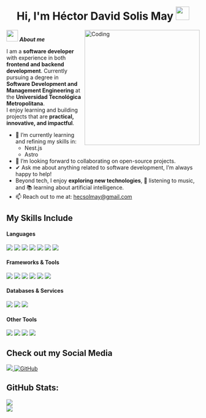 <h1 align="center"><b>Hi, I'm Héctor David Solis May </b><img src="https://media.giphy.com/media/hvRJCLFzcasrR4ia7z/giphy.gif" width="35"></h1>

<img align="right" width=300px alt="Coding" src="https://media.giphy.com/media/L1R1tvI9svkIWwpVYr/giphy.gif" />

<img src="https://media.giphy.com/media/ObNTw8Uzwy6KQ/giphy.gif" width="30px">&nbsp;***About me***

I am a **software developer** with experience in both **frontend and backend development**. Currently pursuing a degree in **Software Development and Management Engineering** at the **Universidad Tecnológica Metropolitana**.  
I enjoy learning and building projects that are **practical, innovative, and impactful**.  

- 🌱 I’m currently learning and refining my skills in:
  - Nest.js  
  - Astro  
- 👯 I’m looking forward to collaborating on open-source projects.  
- ✔ Ask me about anything related to software development, I’m always happy to help!  
- Beyond tech, I enjoy **exploring new technologies**, 🎵 listening to music, and 📚 learning about artificial intelligence.  
- 📫 Reach out to me at: <a href="hecsolmay@gmail.com">hecsolmay@gmail.com</a>  

## My Skills Include  

<h4>Languages</h4>
<span>
  <img src="https://img.shields.io/badge/HTML5-E34F26?style=for-the-badge&logo=html5&logoColor=white">
  <img src="https://img.shields.io/badge/CSS3-1572B6?style=for-the-badge&logo=css3&logoColor=white">
  <img src="https://img.shields.io/badge/JavaScript-F7DF1E?style=for-the-badge&logo=javascript&logoColor=black">
  <img src="https://img.shields.io/badge/TypeScript-%23007ACC.svg?style=for-the-badge&logo=typescript&logoColor=white">
  <img src="https://img.shields.io/badge/C%23-239120?style=for-the-badge&logo=csharp&logoColor=white">
  <img src="https://img.shields.io/badge/SQL-003B57?style=for-the-badge&logo=sqlite&logoColor=white">
  <img src="https://img.shields.io/badge/Dart-0175C2?style=for-the-badge&logo=dart&logoColor=white">
</span>

<h4>Frameworks & Tools</h4>
<span>
  <img src="https://img.shields.io/badge/React-61DAFB?style=for-the-badge&logo=react&logoColor=white">
  <img src="https://img.shields.io/badge/Next.js-000000?style=for-the-badge&logo=next.js&logoColor=white">
  <img src="https://img.shields.io/badge/Astro-FF5D01?style=for-the-badge&logo=astro&logoColor=white">
  <img src="https://img.shields.io/badge/Flutter-02569B?style=for-the-badge&logo=flutter&logoColor=white">
  <img src="https://img.shields.io/badge/Express.js-404D59?style=for-the-badge&logo=express&logoColor=white">
  <img src="https://img.shields.io/badge/NestJS-E0234E?style=for-the-badge&logo=nestjs&logoColor=white">
</span>


<h4>Databases & Services</h4>
<span>
  <img src="https://img.shields.io/badge/MySQL-4479A1?style=for-the-badge&logo=mysql&logoColor=white">
  <img src="https://img.shields.io/badge/PostgreSQL-336791?style=for-the-badge&logo=postgresql&logoColor=white">
  <img src="https://img.shields.io/badge/Supabase-3FCF8E?style=for-the-badge&logo=supabase&logoColor=white">
</span>

<h4>Other Tools</h4>
<span>
  <img src="https://img.shields.io/badge/Git-F05032?style=for-the-badge&logo=git&logoColor=white">
  <img src="https://img.shields.io/badge/GitHub-181717?style=for-the-badge&logo=github&logoColor=white">
  <img src="https://img.shields.io/badge/Stripe-008CDD?style=for-the-badge&logo=stripe&logoColor=white">
  <img src="https://img.shields.io/badge/Notion-%23000000.svg?style=for-the-badge&logo=notion&logoColor=white">
</span>

## Check out my Social Media  

<a href="https://www.linkedin.com/in/hector-solis-may">
    <img src="https://img.shields.io/badge/LinkedIn-%230077B5.svg?style=for-the-badge&logo=linkedin&logoColor=white">
</a>
<a href="https://github.com/hecsolmay">
  <img src="https://img.shields.io/badge/GitHub-100000?style=for-the-badge&logo=github&logoColor=white" alt="GitHub">
</a>

<h2>GitHub Stats:</h2>  

[![](https://github-readme-stats.vercel.app/api?username=hecsolmay&show_icons=true&theme=tokyonight&hide_border=true&locale=en)](https://github.com/hecsolmay)  
[![](https://github-readme-streak-stats.herokuapp.com/?user=hecsolmay&theme=material-palenight)](https://github.com/hecsolmay)  
